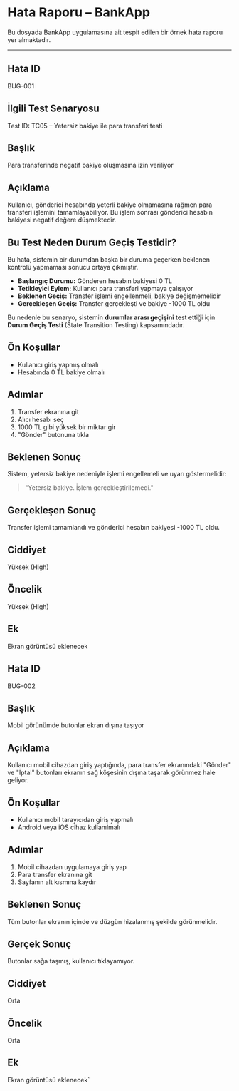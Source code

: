 # Hata Raporu – BankApp

Bu dosyada BankApp uygulamasına ait tespit edilen bir örnek hata raporu yer almaktadır.

---

## Hata ID  
BUG-001
## İlgili Test Senaryosu
Test ID: TC05 – Yetersiz bakiye ile para transferi testi


## Başlık  
Para transferinde negatif bakiye oluşmasına izin veriliyor

## Açıklama  
Kullanıcı, gönderici hesabında yeterli bakiye olmamasına rağmen para transferi işlemini tamamlayabiliyor. Bu işlem sonrası gönderici hesabın bakiyesi negatif değere düşmektedir.

## Bu Test Neden Durum Geçiş Testidir?

Bu hata, sistemin bir durumdan başka bir duruma geçerken beklenen kontrolü yapmaması sonucu ortaya çıkmıştır.

- **Başlangıç Durumu:** Gönderen hesabın bakiyesi 0 TL  
- **Tetikleyici Eylem:** Kullanıcı para transferi yapmaya çalışıyor  
- **Beklenen Geçiş:** Transfer işlemi engellenmeli, bakiye değişmemelidir  
- **Gerçekleşen Geçiş:** Transfer gerçekleşti ve bakiye -1000 TL oldu

Bu nedenle bu senaryo, sistemin **durumlar arası geçişini** test ettiği için **Durum Geçiş Testi** (State Transition Testing) kapsamındadır.


## Ön Koşullar  
- Kullanıcı giriş yapmış olmalı  
- Hesabında 0 TL bakiye olmalı

## Adımlar  
1. Transfer ekranına git  
2. Alıcı hesabı seç  
3. 1000 TL gibi yüksek bir miktar gir  
4. "Gönder" butonuna tıkla

## Beklenen Sonuç  
Sistem, yetersiz bakiye nedeniyle işlemi engellemeli ve uyarı göstermelidir:  
> "Yetersiz bakiye. İşlem gerçekleştirilemedi."

## Gerçekleşen Sonuç  
Transfer işlemi tamamlandı ve gönderici hesabın bakiyesi -1000 TL oldu.

## Ciddiyet  
Yüksek (High)

## Öncelik  
Yüksek (High)

## Ek  
Ekran görüntüsü eklenecek

## Hata ID  
BUG-002

## Başlık  
Mobil görünümde butonlar ekran dışına taşıyor

## Açıklama  
Kullanıcı mobil cihazdan giriş yaptığında, para transfer ekranındaki "Gönder" ve "İptal" butonları ekranın sağ köşesinin dışına taşarak görünmez hale geliyor.

## Ön Koşullar  
- Kullanıcı mobil tarayıcıdan giriş yapmalı  
- Android veya iOS cihaz kullanılmalı

## Adımlar  
1. Mobil cihazdan uygulamaya giriş yap  
2. Para transfer ekranına git  
3. Sayfanın alt kısmına kaydır

## Beklenen Sonuç  
Tüm butonlar ekranın içinde ve düzgün hizalanmış şekilde görünmelidir.

## Gerçek Sonuç  
Butonlar sağa taşmış, kullanıcı tıklayamıyor.

## Ciddiyet  
Orta

## Öncelik  
Orta

## Ek  
Ekran görüntüsü eklenecek`


